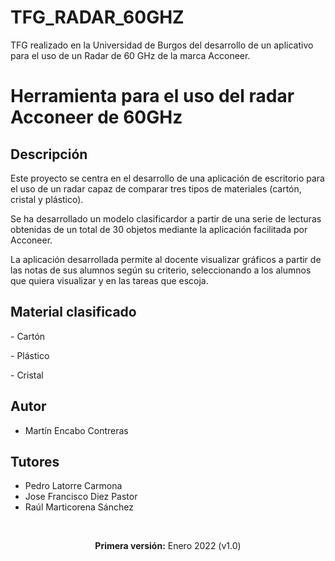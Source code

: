 # TFG_RADAR_60GHZ
<p>TFG realizado en la Universidad de Burgos del desarrollo de un aplicativo para el uso de un Radar de 60 GHz de la marca Acconeer.</p>
<h1>Herramienta para el uso del radar Acconeer de 60GHz</h1>
<h2>Descripción</h2>
<p>Este proyecto se centra en el desarrollo de una aplicación de escritorio para el uso de un radar capaz de comparar tres tipos de materiales (cartón, cristal y plástico).</p>
<p>Se ha desarrollado un modelo clasificardor a partir de una serie de lecturas obtenidas de un total de 30 objetos mediante la aplicación facilitada por Acconeer.</p>
<p>La aplicación desarrollada permite al docente visualizar gráficos a partir de las notas de sus alumnos según su criterio, seleccionando a los alumnos que quiera visualizar y en las tareas que escoja.</p>

<h2>Material clasificado</h2>
<p>- Cartón</p>
<p>- Plástico</p>
<p>- Cristal</p>

<h2>Autor</h2>
<ul>
<li>Martín Encabo Contreras</li>
</ul>
<h2>Tutores</h2>
<ul>
<li>Pedro Latorre Carmona</li>
<li>Jose Francisco Diez Pastor</li>
<li>Raúl Marticorena Sánchez</li>
</ul>
<br/>
<p align="center"><b>Primera versión:</b> Enero 2022 (v1.0)</p>
